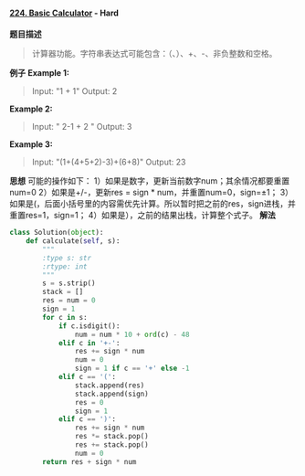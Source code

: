 #### [224. Basic Calculator](https://leetcode.com/problems/basic-calculator/description/) - Hard
**题目描述**
> 计算器功能。字符串表达式可能包含：（、）、+、-、非负整数和空格。

**例子**
**Example 1:**
>Input: "1 + 1"
Output: 2

**Example 2:**
>Input: " 2-1 + 2 "
Output: 3

**Example 3:**
>Input: "(1+(4+5+2)-3)+(6+8)"
Output: 23

**思想**
可能的操作如下：
1）如果是数字，更新当前数字num；其余情况都要重置num=0
2）如果是+/-，更新res = sign * num，并重置num=0，sign=±1；
3）如果是(，后面小括号里的内容需优先计算。所以暂时把之前的res，sign进栈，并重置res=1，sign=1；
4）如果是），之前的结果出栈，计算整个式子。
**解法**
```python
class Solution(object):
    def calculate(self, s):
        """
        :type s: str
        :rtype: int
        """
        s = s.strip()
        stack = []
        res = num = 0
        sign = 1
        for c in s:
            if c.isdigit():
                num = num * 10 + ord(c) - 48
            elif c in '+-':
                res += sign * num
                num = 0
                sign = 1 if c == '+' else -1
            elif c == '(':
                stack.append(res)
                stack.append(sign)
                res = 0
                sign = 1
            elif c == ')':
                res += sign * num
                res *= stack.pop()
                res += stack.pop()
                num = 0
        return res + sign * num
```